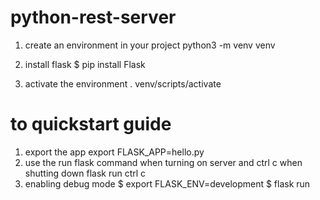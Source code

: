 # python-rest-server

<!-- all commands will be for windows with bash terminal. very fun i know -->

1. create an environment in your project
   python3 -m venv venv

2. install flask
   $ pip install Flask

3. activate the environment
   . venv/scripts/activate

# to quickstart guide

1. export the app
   export FLASK_APP=hello.py
2. use the run flask command when turning on server and ctrl c when shutting down
   flask run
   ctrl c
3. enabling debug mode
   $ export FLASK_ENV=development
   $ flask run
